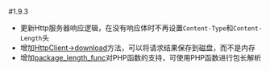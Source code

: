 #1.9.3

* 更新Http服务器响应逻辑，在没有响应体时不再设置`Content-Type`和`Content-Length`头
* 增加[HttpClient->download](/wiki/page/p-http_client_download.html)方法，可以将请求结果保存到磁盘，而不是内存
* 增加[package_length_func](/wiki/page/664.html)对PHP函数的支持，可使用PHP函数进行包长解析

